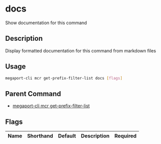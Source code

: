 # docs

Show documentation for this command

## Description

Display formatted documentation for this command from markdown files

## Usage

```sh
megaport-cli mcr get-prefix-filter-list docs [flags]
```


## Parent Command

* [megaport-cli mcr get-prefix-filter-list](megaport-cli_mcr_get-prefix-filter-list.md)
## Flags

| Name | Shorthand | Default | Description | Required |
|------|-----------|---------|-------------|----------|

